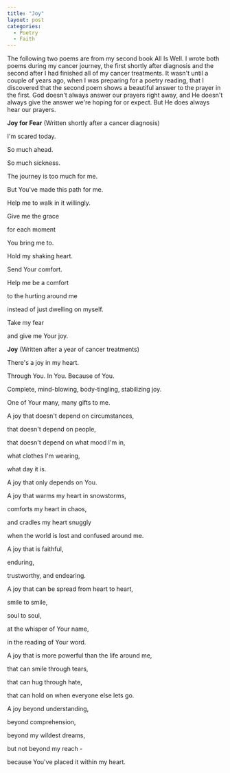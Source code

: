 ```yaml
---
title: "Joy"
layout: post
categories:
  - Poetry
  - Faith
---
```

 
 The following two poems are from my second book All Is Well. 
 I wrote both poems during my cancer journey, the first shortly after diagnosis and the second after I had finished all of my cancer treatments.
 It wasn't until a couple of years ago, when I was preparing for a poetry reading, that I discovered that the second poem shows a beautiful answer to the prayer in the first.
 God doesn't always answer our prayers right away, and He doesn't always give the answer we're hoping for or expect.
 But He does always hear our prayers.
 
 **Joy for Fear** (Written shortly after a cancer diagnosis)
 
 I'm scared today.
 
 So much ahead.
 
 So much sickness.
 
 The journey is too much for me.
 
 
 But You've made this path for me.
 
 Help me to walk in it willingly.
 
 Give me the grace
 
 for each moment
 
 You bring me to.
 
 
 Hold my shaking heart.
 
 Send Your comfort.
 
 Help me be a comfort
 
 to the hurting around me
 
 instead of just dwelling on myself.
 
 
 Take my fear
 
 and give me Your joy.
 
 
 
 **Joy** (Written after a year of cancer treatments)
 
 There's a joy in my heart.
 
 Through You. In You. Because of You.
 
 Complete, mind-blowing, body-tingling, stabilizing joy.
 
 One of Your many, many gifts to me.
 
 A joy that doesn't depend on circumstances,
 
 that doesn't depend on people,
 
 that doesn't depend on what mood I'm in,
 
 what clothes I'm wearing,
 
 what day it is.
 
 A joy that only depends on You.
 
 A joy that warms my heart in snowstorms,
 
 comforts my heart in chaos,
 
 and cradles my heart snuggly
 
 when the world is lost and confused around me.
 
 A joy that is faithful,
 
 enduring,
 
 trustworthy, and endearing.
 
 A joy that can be spread from heart to heart,
 
 smile to smile,
 
 soul to soul,
 
 at the whisper of Your name,
 
 in the reading of Your word.
 
 A joy that is more powerful than the life around me,
 
 that can smile through tears,
 
 that can hug through hate,
 
 that can hold on when everyone else lets go.
 
 A joy beyond understanding,
 
 beyond comprehension,
 
 beyond my wildest dreams,
 
 but not beyond my reach -
 
 because You've placed it within my heart. 
